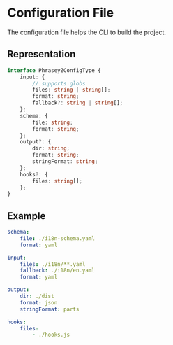 # Configuration File

The configuration file helps the CLI to build the project.

## Representation

```ts
interface PhraseyZConfigType {
    input: {
        // supports globs
        files: string | string[];
        format: string;
        fallback?: string | string[];
    };
    schema: {
        file: string;
        format: string;
    };
    output?: {
        dir: string;
        format: string;
        stringFormat: string;
    };
    hooks?: {
        files: string[];
    };
}
```

## Example

```yaml
schema:
    file: ./i18n-schema.yaml
    format: yaml

input:
    files: ./i18n/**.yaml
    fallback: ./i18n/en.yaml
    format: yaml

output:
    dir: ./dist
    format: json
    stringFormat: parts

hooks:
    files:
        - ./hooks.js
```
